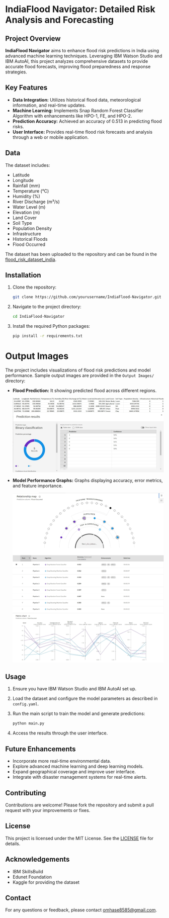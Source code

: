 # IndiaFlood Navigator: Detailed Risk Analysis and Forecasting

## Project Overview

**IndiaFlood Navigator** aims to enhance flood risk predictions in India using advanced machine learning techniques. Leveraging IBM Watson Studio and IBM AutoAI, this project analyzes comprehensive datasets to provide accurate flood forecasts, improving flood preparedness and response strategies.

## Key Features

- **Data Integration:** Utilizes historical flood data, meteorological information, and real-time updates.
- **Machine Learning:** Implements Snap Random Forest Classifier Algorithm with enhancements like HPO-1, FE, and HPO-2.
- **Prediction Accuracy:** Achieved an accuracy of 0.513 in predicting flood risks.
- **User Interface:** Provides real-time flood risk forecasts and analysis through a web or mobile application.

## Data

The dataset includes:
- Latitude
- Longitude
- Rainfall (mm)
- Temperature (°C)
- Humidity (%)
- River Discharge (m³/s)
- Water Level (m)
- Elevation (m)
- Land Cover
- Soil Type
- Population Density
- Infrastructure
- Historical Floods
- Flood Occurred
  
The dataset has been uploaded to the repository and can be found in the [flood_risk_dataset_india](flood_risk_dataset_india.csv).

## Installation

1. Clone the repository:
    ```bash
    git clone https://github.com/yourusername/IndiaFlood-Navigator.git
    ```

2. Navigate to the project directory:
    ```bash
    cd IndiaFlood-Navigator
    ```

3. Install the required Python packages:
    ```bash
    pip install -r requirements.txt
    ```
# Output Images

The project includes visualizations of flood risk predictions and model performance. Sample output images are provided in the `Output Images/` directory:
- **Flood Prediction:** It showing predicted flood across different regions.


  ![Flood Precdiction Output Image](Output_Images/Output_Image_of_Model.jpg)
  
- **Model Performance Graphs:** Graphs displaying accuracy, error metrics, and feature importance.

  
  ![Relation Map](Output_Images/Relation_Map.jpg)
  ![Pipeline Leaderboard](Output_Images/Pipeline_leaderboard.jpg)
  ![Metric Chart](Output_Images/Metric_Chart.jpg)

## Usage

1. Ensure you have IBM Watson Studio and IBM AutoAI set up.
2. Load the dataset and configure the model parameters as described in `config.yaml`.
3. Run the main script to train the model and generate predictions:
    ```bash
    python main.py
    ```

4. Access the results through the user interface.

## Future Enhancements

- Incorporate more real-time environmental data.
- Explore advanced machine learning and deep learning models.
- Expand geographical coverage and improve user interface.
- Integrate with disaster management systems for real-time alerts.

## Contributing

Contributions are welcome! Please fork the repository and submit a pull request with your improvements or fixes.

## License

This project is licensed under the MIT License. See the [LICENSE](LICENSE) file for details.

## Acknowledgements

- IBM SkillsBuild
- Edunet Foundation
- Kaggle for providing the dataset

## Contact

For any questions or feedback, please contact [omhase8585@gmail.com](omhase8585@gmail.com).
